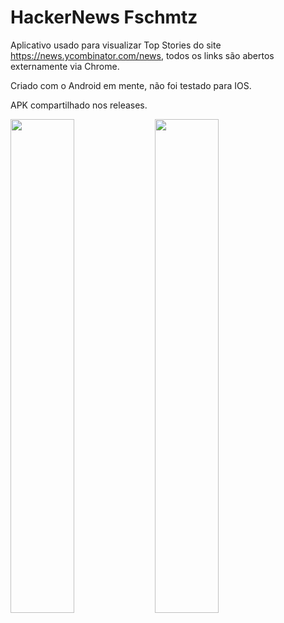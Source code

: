 # HackerNews Fschmtz

Aplicativo usado para visualizar Top Stories do site https://news.ycombinator.com/news, 
todos os links são abertos externamente via Chrome.


Criado com o Android em mente, não foi testado para IOS.

APK compartilhado nos releases.

<img src="https://user-images.githubusercontent.com/21291813/105647184-95fbd200-5e82-11eb-8bba-a0f9af63b9b2.png" width="45%"></img> <img src="https://user-images.githubusercontent.com/21291813/105647186-985e2c00-5e82-11eb-87cd-c3ca9d908be7.png" width="45%"></img> 
